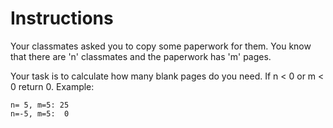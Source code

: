 # Instructions
Your classmates asked you to copy some paperwork for them. You know that there are 'n' classmates and the paperwork has 'm' pages.

Your task is to calculate how many blank pages do you need. If n < 0 or m < 0 return 0.
Example:
```
n= 5, m=5: 25
n=-5, m=5:  0
```
